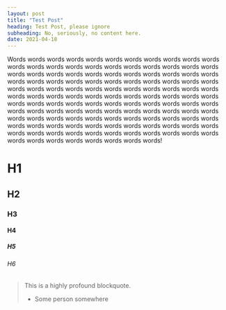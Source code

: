 ```yaml
---
layout: post
title: "Test Post"
heading: Test Post, please ignore
subheading: No, seriously, no content here.
date: 2021-04-18
---
```

Words words words words words words words words words words words words words words words words words words words words words words words words words words words words words words words words words words words words words words words words words words words words words words words words words words words words words words words words words words words words words words words words words words words words words words words words words words words words words words words words words words words words words words words words words words words words words words words words words words words words words words words words words words words words words words words words words words words words words words words words words words words words words words words words words!

# H1
## H2
### H3
#### H4
##### H5
###### H6

> This is a highly profound blockquote.
>  - Some person somewhere
